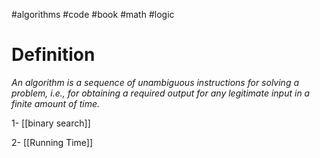 #algorithms #code #book #math #logic
# Definition
*An algorithm is a sequence of unambiguous instructions for solving a
problem, i.e., for obtaining a required output for any legitimate input in
a finite amount of time.*

1- [[binary search]]

2- [[Running Time]]